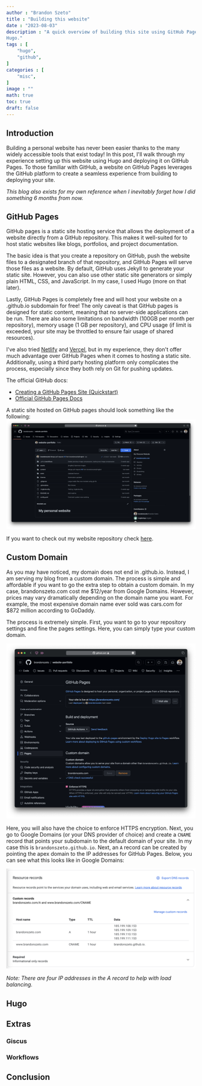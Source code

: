 ```yaml
---
author : "Brandon Szeto"
title : "Building this website"
date : "2023-08-03"
description : "A quick overview of building this site using GitHub Pages and
Hugo." 
tags : [
    "hugo",
    "github",
]
categories : [
    "misc",
]
image : ""
math: true
toc: true
draft: false
---
```


## Introduction

Building a personal website has never been easier thanks to the many widely
accessible tools that exist today! In this post, I'll walk through my experience
setting up this website using Hugo and deploying it on GitHub Pages.
To those familiar with GitHub, a website on GitHub Pages leverages the
GitHub platform to create a seamless experience from building to deploying your
site.

*This blog also exists for my own reference when I inevitably forget how I did
something 6 months from now.*

## GitHub Pages

GitHub pages is a static site hosting service that allows the deployment of a
website directly from a GitHub repository. This makes it well-suited for
to host static websites like blogs, portfolios, and project documentation.

The basic idea is that you create a repository on GitHub, push the website files
to a designated branch of that repository, and GitHub Pages will serve those
files as a website. By default, GitHub uses Jekyll to generate your static site.
However, you can also use other static site generators or simply plain HTML,
CSS, and JavaScript. In my case, I used Hugo (more on that later).

Lastly, GitHub Pages is completely free and will host your website on a 
.github.io subdomain for free! The only caveat is that GitHub pages is designed
for static content, meaning that no server-side applications can be run. There
are also some limitations on bandwidth (100GB per month per repository), memory
usage (1 GB per repository), and CPU usage (if limit is exceeded, your site may
be throttled to ensure fair usage of shared resources).

I've also tried
[Netlify](https://www.netlify.com)
and
[Vercel](https://www.vercel.com), 
but in my experience, they don't offer much advantage over GitHub Pages when it
comes to hosting a static site. Additionally, using a third party hosting
platform only complicates the process, especially since they both rely on Git
for pushing updates. 

The official GitHub docs:
- [Creating a GitHub Pages Site (Quickstart)](https://docs.github.com/en/pages/getting-started-with-github-pages/creating-a-github-pages-site)
- [Official GitHub Pages Docs](https://docs.github.com/en/pages/getting-started-with-github-pages/about-github-pages)

A static site hosted on GitHub pages should look something like the following:
![The GitHub Pages for this website](gh_pages.png)

If you want to check out my website repository check [here](https://github.com/brandonszeto/website-portfolio).

## Custom Domain
As you may have noticed, my domain does not end in .github.io. Instead, I am
serving my blog from a custom domain. The process is simple and affordable if
you want to go the extra step to obtain a custom domain. In my case,
brandonszeto.com cost me $12/year from Google Domains. However, prices may vary
dramatically depending on the domain name you want. For example, the most
expensive domain name ever sold was cars.com for $872 million according to
GoDaddy.

The process is extremely simple. First, you want to go to your repository
settings and fine the pages settings. Here, you can simply type your custom
domain.

![Type your custom domain here](pages_domain.png)

Here, you will also have the choice to enforce HTTPS encryption. Next, you go to
Google Domains (or your DNS provider of choice) and create a `CNAME` record that
points your subdomain to the default domain of your site. In my case this is
`brandonszeto.github.io`. Next, an `A` record can be created by pointing the
apex domain to the IP addresses for GitHub Pages. Below, you can see what this
looks like in Google Domains:

![Changing DNS records in Google Domains](google_domains.png)

*Note: There are four IP addresses in the A record to help with load balancing.*

## Hugo

## Extras

### Giscus

### Workflows

## Conclusion

